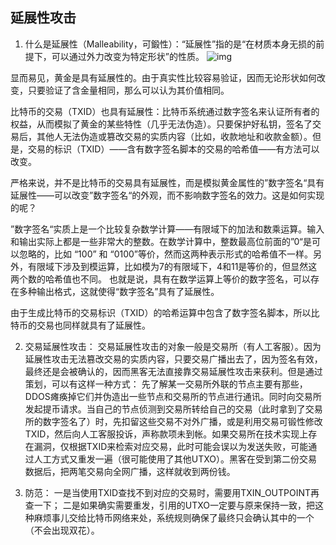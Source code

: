 ## 延展性攻击

1. 什么是延展性（Malleability，可鍛性）：“延展性”指的是“在材质本身无损的前提下，可以通过外力改变为特定形状”的性质。
![img](http://8btc.com/data/attachment/forum/201510/13/135619p1ajz3dm94qa2dzm.jpg)

显而易见，黄金是具有延展性的。由于真实性比较容易验证，因而无论形状如何改变，只要验证了含金量相同，那么可以认为其价值相同。

比特币的交易（TXID）也具有延展性：比特币系统通过数字签名来认证所有者的权益，从而模拟了黄金的某些特性（几乎无法伪造）。只要保护好私钥，签名了交易后，其他人无法伪造或篡改交易的实质内容（比如，收款地址和收款金额）。但是，交易的标识（TXID）——含有数字签名脚本的交易的哈希值——有方法可以改变。

严格来说，并不是比特币的交易具有延展性，而是模拟黄金属性的”数字签名“具有延展性——可以改变”数字签名“的外观，而不影响数字签名的效力。这是如何实现的呢？

”数字签名“实质上是一个比较复杂数学计算——有限域下的加法和数乘运算。输入和输出实际上都是一些非常大的整数。在数学计算中，整数最高位前面的”0“是可以忽略的，比如 “100” 和 “0100”等价，然而这两种表示形式的哈希值不一样。另外，有限域下涉及到模运算，比如模为7的有限域下，4和11是等价的，但显然这两个数的哈希值也不同。
也就是说，具有在数学运算上等价的数字签名，可以存在多种输出格式，这就使得“数字签名”具有了延展性。

由于生成比特币的交易标识（TXID）的哈希运算中包含了数字签名脚本，所以比特币的交易也同样就具有了延展性。


2. 交易延展性攻击：
  交易延展性攻击的对象一般是交易所（有人工客服）。因为延展性攻击无法篡改交易的实质内容，只要交易广播出去了，因为签名有效，最终还是会被确认的，因而黑客无法直接靠交易延展性攻击来获利。但是通过策划，可以有这样一种方式：
  先了解某一交易所外联的节点主要有那些，DDOS瘫痪掉它们并伪造出一些节点和交易所的节点进行通讯。同时向交易所发起提币请求。当自己的节点侦测到交易所转给自己的交易（此时拿到了交易所的数字签名了）时，先扣留这些交易不对外广播，或是利用交易可锻性修改TXID，然后向人工客服投诉，声称款项未到帐。如果交易所在技术实现上存在漏洞，仅根据TXID来检索对应交易，此时可能会误以为发送失败，可能通过人工方式又重发一遍（很可能使用了其他UTXO）。黑客在受到第二份交易数据后，把两笔交易向全网广播，这样就收到两份钱。


3. 防范：
一是当使用TXID查找不到对应的交易时，需要用TXIN_OUTPOINT再查一下；
二是如果确实需要重发，引用的UTXO一定要与原来保持一致，把这种麻烦事儿交给比特币网络来处，系统规则确保了最终只会确认其中的一个（不会出现双花）。